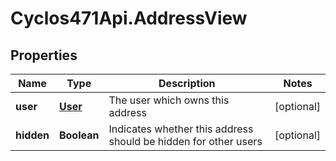 # Cyclos471Api.AddressView

## Properties
Name | Type | Description | Notes
------------ | ------------- | ------------- | -------------
**user** | [**User**](User.md) | The user which owns this address | [optional] 
**hidden** | **Boolean** | Indicates whether this address should be hidden for other users    | [optional] 


